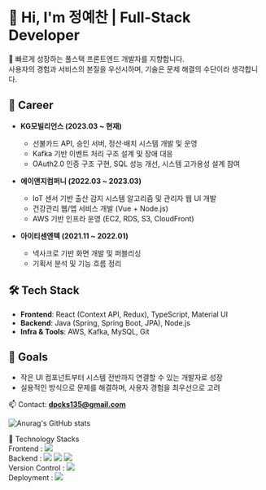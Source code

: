 # 👋 Hi, I'm 정예찬 | Full-Stack Developer  

🌱 빠르게 성장하는 풀스택 프론트엔드 개발자를 지향합니다.  
사용자의 경험과 서비스의 본질을 우선시하며, 기술은 문제 해결의 수단이라 생각합니다.  

## 💼 Career
- **KG모빌리언스 (2023.03 ~ 현재)**  
  - 선불카드 API, 승인 서버, 정산·배치 시스템 개발 및 운영  
  - Kafka 기반 이벤트 처리 구조 설계 및 장애 대응  
  - OAuth2.0 인증 구조 구현, SQL 성능 개선, 시스템 고가용성 설계 참여  

- **에이앤지컴퍼니 (2022.03 ~ 2023.03)**  
  - IoT 센서 기반 출산 감지 시스템 알고리즘 및 관리자 웹 UI 개발  
  - 건강관리 웹/앱 서비스 개발 (Vue + Node.js)  
  - AWS 기반 인프라 운영 (EC2, RDS, S3, CloudFront)  

- **아이티센엔텍 (2021.11 ~ 2022.01)**  
  - 넥사크로 기반 화면 개발 및 퍼블리싱  
  - 기획서 분석 및 기능 흐름 정리  

## 🛠️ Tech Stack
- **Frontend**: React (Context API, Redux), TypeScript, Material UI  
- **Backend**: Java (Spring, Spring Boot, JPA), Node.js  
- **Infra & Tools**: AWS, Kafka, MySQL, Git  

## 🎯 Goals
- 작은 UI 컴포넌트부터 시스템 전반까지 연결할 수 있는 개발자로 성장  
- 실용적인 방식으로 문제를 해결하며, 사용자 경험을 최우선으로 고려  

📫 Contact: **dpcks135@gmail.com**  

![Anurag's GitHub stats](https://github-readme-stats.vercel.app/api?username=yechan0318&count_private=true)
<br>



🔨 Technology Stacks
<br>
Frontend :         <img src="https://img.shields.io/badge/react-61DAFB?style=for-the-badge&logo=react&logoColor=black"> 
<br>
Backend :    <img src="https://img.shields.io/badge/java-007396?style=for-the-badge&logo=java&logoColor=white">    <img src="https://img.shields.io/badge/mysql-4479A1?style=for-the-badge&logo=mysql&logoColor=white">    <img src="https://img.shields.io/badge/springboot-6DB33F?style=for-the-badge&logo=springboot&logoColor=white">
<br>
Version Control :     <img src="https://img.shields.io/badge/github-181717?style=for-the-badge&logo=github&logoColor=white">
<br>
Deployment : <img src="https://img.shields.io/badge/Amazon AWS-232F3E?style=flat-square&logo=Amazon%20AWS&logoColor=white"/>


